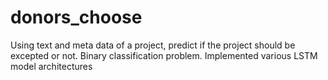 # donors_choose
Using text and meta data of a project, predict if the project should be excepted or not. Binary classification problem.
Implemented various LSTM model architectures
